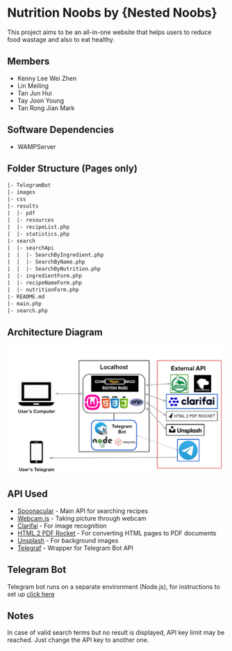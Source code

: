 # Nutrition Noobs by {Nested Noobs}

This project aims to be an all-in-one website that helps users to reduce food wastage and also to eat healthy.

## Members

- Kenny Lee Wei Zhen
- Lin Meiling
- Tan Jun Hui
- Tay Joon Young
- Tan Rong Jian Mark

## Software Dependencies

- WAMPServer

## Folder Structure (Pages only)
```
|- TelegramBot
|- images
|- css
|- results
|  |- pdf
|  |- resources
|  |- recipeList.php
|  |- statistics.php
|- search
|  |- searchApi
|  |  |- SearchByIngredient.php
|  |  |- SearchByName.php
|  |  |- SearchByNutrition.php
|  |- ingredientForm.php
|  |- recipeNameForm.php
|  |- nutritionForm.php
|- README.md
|- main.php
|- search.php
```

## Architecture Diagram
![Architecture Diagram](Architecture-Diagram.png)

## API Used

* [Spoonacular](https://spoonacular.com/food-api/docs) - Main API for searching recipes
* [Webcam.js](https://makitweb.com/how-to-capture-picture-from-webcam-with-webcam-js/) - Taking picture through webcam
* [Clarifai](https://rometools.github.io/rome/) - For image recognition
* [HTML 2 PDF Rocket](https://www.html2pdfrocket.com/#tour) - For converting HTML pages to PDF documents
* [Unsplash](https://unsplash.com/documentation) - For background images
* [Telegraf](https://github.com/telegraf/telegraf) - Wrapper for Telegram Bot API

## Telegram Bot
Telegram bot runs on a separate environment (Node.js), for instructions to set up [click here](./TelegramBot/readme.md)

## Notes
In case of valid search terms but no result is displayed, API key limit may be reached. Just change the API key to another one.